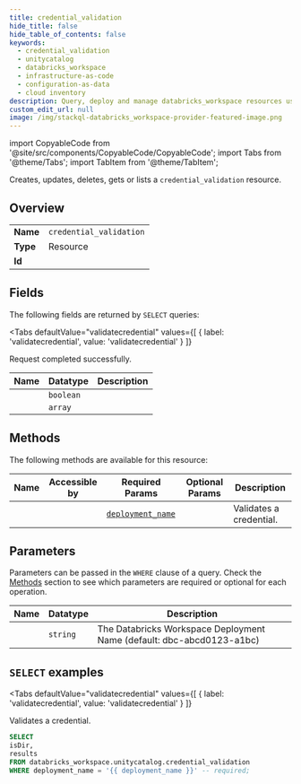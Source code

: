 ```yaml
--- 
title: credential_validation
hide_title: false
hide_table_of_contents: false
keywords:
  - credential_validation
  - unitycatalog
  - databricks_workspace
  - infrastructure-as-code
  - configuration-as-data
  - cloud inventory
description: Query, deploy and manage databricks_workspace resources using SQL
custom_edit_url: null
image: /img/stackql-databricks_workspace-provider-featured-image.png
---
```


import CopyableCode from '@site/src/components/CopyableCode/CopyableCode';
import Tabs from '@theme/Tabs';
import TabItem from '@theme/TabItem';

Creates, updates, deletes, gets or lists a <code>credential_validation</code> resource.

## Overview
<table><tbody>
<tr><td><b>Name</b></td><td><code>credential_validation</code></td></tr>
<tr><td><b>Type</b></td><td>Resource</td></tr>
<tr><td><b>Id</b></td><td><CopyableCode code="databricks_workspace.unitycatalog.credential_validation" /></td></tr>
</tbody></table>

## Fields

The following fields are returned by `SELECT` queries:

<Tabs
    defaultValue="validatecredential"
    values={[
        { label: 'validatecredential', value: 'validatecredential' }
    ]}
>
<TabItem value="validatecredential">

Request completed successfully.

<table>
<thead>
    <tr>
    <th>Name</th>
    <th>Datatype</th>
    <th>Description</th>
    </tr>
</thead>
<tbody>
<tr>
    <td><CopyableCode code="isDir" /></td>
    <td><code>boolean</code></td>
    <td></td>
</tr>
<tr>
    <td><CopyableCode code="results" /></td>
    <td><code>array</code></td>
    <td></td>
</tr>
</tbody>
</table>
</TabItem>
</Tabs>

## Methods

The following methods are available for this resource:

<table>
<thead>
    <tr>
    <th>Name</th>
    <th>Accessible by</th>
    <th>Required Params</th>
    <th>Optional Params</th>
    <th>Description</th>
    </tr>
</thead>
<tbody>
<tr>
    <td><a href="#validatecredential"><CopyableCode code="validatecredential" /></a></td>
    <td><CopyableCode code="select" /></td>
    <td><a href="#parameter-deployment_name"><code>deployment_name</code></a></td>
    <td></td>
    <td>Validates a credential.</td>
</tr>
</tbody>
</table>

## Parameters

Parameters can be passed in the `WHERE` clause of a query. Check the [Methods](#methods) section to see which parameters are required or optional for each operation.

<table>
<thead>
    <tr>
    <th>Name</th>
    <th>Datatype</th>
    <th>Description</th>
    </tr>
</thead>
<tbody>
<tr id="parameter-deployment_name">
    <td><CopyableCode code="deployment_name" /></td>
    <td><code>string</code></td>
    <td>The Databricks Workspace Deployment Name (default: dbc-abcd0123-a1bc)</td>
</tr>
</tbody>
</table>

## `SELECT` examples

<Tabs
    defaultValue="validatecredential"
    values={[
        { label: 'validatecredential', value: 'validatecredential' }
    ]}
>
<TabItem value="validatecredential">

Validates a credential.

```sql
SELECT
isDir,
results
FROM databricks_workspace.unitycatalog.credential_validation
WHERE deployment_name = '{{ deployment_name }}' -- required;
```
</TabItem>
</Tabs>
